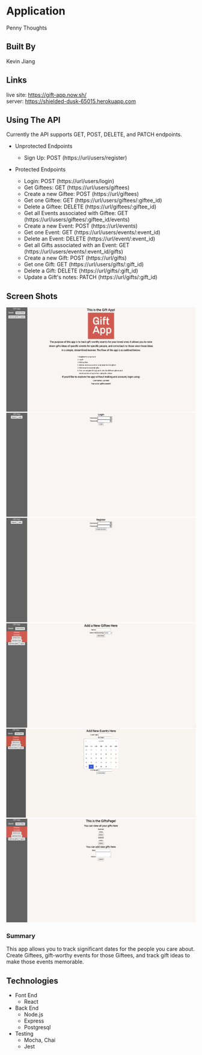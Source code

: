 # Application
Penny Thoughts

## Built By
Kevin Jiang

## Links
live site: https://gift-app.now.sh/<br />
server: https://shielded-dusk-65015.herokuapp.com<br />

## Using The API
Currently the API supports GET, POST, DELETE, and PATCH endpoints.<br />

- Unprotected Endpoints<br />
  + Sign Up: POST (https://url/users/register)<br />

- Protected Endpoints<br />
  + Login: POST (https://url/users/login)<br />
  + Get Giftees: GET (https://url/users/giftees)<br />
  + Create a new Giftee: POST (https://url/giftees)<br />
  + Get one Giftee: GET (https://url/users/giftees/:giftee_id)<br />
  + Delete a Giftee: DELETE (https://url/giftees/:giftee_id)<br />
  + Get all Events associated with Giftee: GET (https://url/users/giftees/:giftee_id/events)<br />
  + Create a new Event: POST (https://url/events)<br />
  + Get one Event: GET (https://url/users/events/:event_id)<br />
  + Delete an Event: DELETE (https://url/event/:event_id)<br />
  + Get all Gifts associated with an Event: GET (https://url/users/events/:event_id/gifts)<br />
  + Create a new Gift: POST (https://url/gifts)<br />
  + Get one Gift: GET (https://url/users/gifts/:gift_id)<br />
  + Delete a Gift: DELETE (https://url/gifts/:gift_id)<br />
  + Update a Gift's notes: PATCH (https://url/gifts/:gift_id)<br />

## Screen Shots
![Landing](images/LandingPage.png)<br />
![LogIn](images/LogInPage.png)<br />
![Registration](images/RegistrationPage.png)<br />
![New Giftee Page](images/NewGifteePage.png)<br />
![New Event Page](images/NewEventPage.png)<br />
![Gifts Page](images/GiftsPage.png)<br />

### Summary
This app allows you to track significant dates for the people you care about.
Create Giftees, gift-worthy events for those Giftees, and track gift ideas to make those events memorable.

## Technologies
- Font End
  * React
- Back End
  * Node.js
  * Express
  * Postgresql
- Testing
  * Mocha, Chai
  * Jest